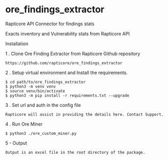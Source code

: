 # ore_findings_extractor
Rapticore API Connector for findings stats

Exacts inventory and Vulnerability stats from Rapticore API

Installation 

1 . Clone Ore Finding Extractor from Rapticore Github repository

    https://github.com/rapticore/ore_findings_extractor

2 . Setup virtual environment and Install the requirements. 

    $ cd path/to/ore_findings_extractor
    $ python3 -m venv venv
    $ source venv/bin/activate
    $ python3 -m pip install -r requirements.txt --upgrade

3 . Set url and auth in the config file

    Rapticore will assist in providing the details here. Contact Support. 

4 . Run Ore Miner

    $ python3 ./ore_custom_miner.py

5 - Output 
    
    Output is an excel file in the root directory of the package. 




    

